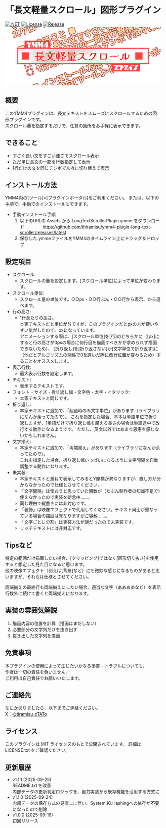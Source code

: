 ﻿# 「長文軽量スクロール」図形プラグイン
[![.NET](https://img.shields.io/badge/.NET-9.0-purple.svg)](#)
[![License](https://img.shields.io/badge/license-MIT-blue.svg)](LICENSE)
[![Release](https://img.shields.io/github/v/release/thiramisu/ymm4-plugin-long-text-scroller.svg)](https://github.com/thiramisu/ymm4-plugin-long-text-scroller/releases/latest)
![ロゴ](logo.png)

## 概要
このYMM4プラグインは、長文テキストをスムーズにスクロールするための図形プラグインです。<br>
スクロール量を指定するだけで、任意の箇所をお手軽に表示できます。

## できること
- すごく長い文をすごい速さでスクロール表示
- ただ単に長文の一部を行数指定して表示
- 1行だけの文を同じテンポで次々に切り替えて表示

## インストール方法
YMM4内の[ツール]>[プラグインポータル]をご利用ください。
または、以下の手順で、手動でのインストールもできます。
- 手動インストール手順
  1. 以下のURLの Assets から LongTextScrollerPlugin.ymme をダウンロード
　　　　https://github.com/thiramisu/ymm4-plugin-long-text-scroller/releases/latest
  1. 保存した.ymmeファイルをYMM4のタイムライン上にドラッグ＆ドロップ


## 設定項目
- スクロール:
  - スクロールの量を設定します。[スクロール単位]によって単位が変わります。
- スクロール単位:
  - スクロール量の単位です。○○px・○○行ぶん・○○行から表示、から選べます。
- 行の高さ:
  - 1行あたりの高さ。<br>
    本家テキストだと単位が%ですが、このプラグインだとpxの方が使いやすい気がしたので、pxになっています。<br>
    アニメーションする際は、[スクロール単位]を[行]のどちらかに（[px]にすると行の高さが0pxの場合に何行目を描画すべきかが求められず描画できないため）、
    [折り返し]を[折り返さない]か[文字単位で折り返す]に（他だとアルゴリズムの関係で0を跨いだ際に改行位置が変わるため）することをオススメします。
- 表示行数:
  - 最大表示行数を設定します。
- テキスト:
  - 表示するテキストです。
- フォント・サイズ・折り返し幅・文字色・太字・イタリック:
  - 本家テキストと同じです。
- 折り返し:
  - 本家テキストに追加で、「超過時のみ文字単位」があります（ライブラリになんか余ってたので）。
    これを指定した場合、基本は単語単位で折り返しますが、1単語だけで折り返し幅を超える長さの場合は単語途中で改行する動作になるようです。
    ただし、英文以外ではあまり恩恵を感じないかもしれません。
- 文字揃え:
  - 本家テキストに追加で、「両端揃え」があります（ライブラリになんか余ってたので）。<br>
    これを指定した場合、折り返し幅いっぱいになるように文字間隔を自動調整する動作になります。
- 未実装:
  - 本家テキストと重ねて表示してみるとY座標が異なりますが、直し方が分からなかったので仕様とさせてください。
  - 「文字間隔」は使おうと思っていた関数が（たぶん制作者の知識不足で）使えなかったので実装を断念中……。
  - 同じ理由で縦書きには非対応です。
  - 「装飾」は映像エフェクトで代用してください。テキスト同士が重なっている場合の描画は異なりますがご容赦……。
  - 「文字ごとに分割」は実装方法が謎だったので未実装です。
  - リッチテキストには非対応です。

## Tipsなど
特定の範囲だけ描画したい場合、[クリッピング]ではなく[図形切り抜き]を使用すると想定した見た目になると思います。<br>
他の映像エフェクト（例えば[背景]など）にも微妙な感じになるものがあると思いますが、それらは仕様とさせてください。<br>

両端揃えの最終行も両端揃えにしたい場合、適当な文字（ああああなど）を表示行数外に続けて書くと両端揃えになります。

## 実装の雰囲気解説
1. 描画内容の位置を計算（描画はまだしない）
1. 必要部分の文字列だけを抜き出す
1. 抜き出した文字列を描画

## 免責事項
本プラグインの使用によって生じたいかなる損害・トラブルについても、<br>
作者は一切の責任を負いません。<br>
ご利用は自己責任でお願いいたします。

## ご連絡先
なにかありましたら、以下までご連絡ください。<br>
X：[@tiramisu_oTATo](https://x.com/tiramisu_oTATo)

## ライセンス
このプラグインは MIT ライセンスのもとで公開されています。
詳細は LICENSE.txt をご確認ください。

## 更新履歴
- v1.1.1 (2025-09-25)<br>
    README.txt を改善<br>
    内部データの更新判定ロジックを、自力実装から既存機能を活用する方式に
- v1.1.0 (2025-09-24)<br>
    内部データの保存方式の見直しに伴い、System.IO.Hashingへの依存が不要になったので削除
- v1.0.0 (2025-09-16)<br>
    初回リリース